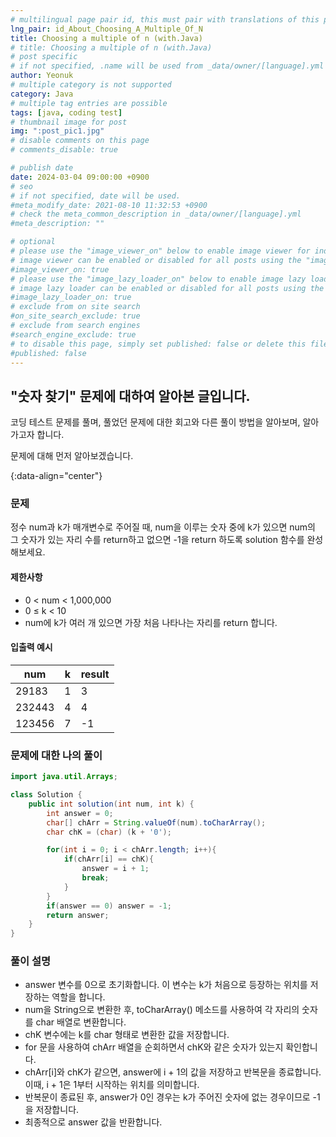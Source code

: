 ```yaml
---
# multilingual page pair id, this must pair with translations of this page. (This name must be unique)
lng_pair: id_About_Choosing_A_Multiple_Of_N
title: Choosing a multiple of n (with.Java)
# title: Choosing a multiple of n (with.Java)
# post specific
# if not specified, .name will be used from _data/owner/[language].yml
author: Yeonuk
# multiple category is not supported
category: Java
# multiple tag entries are possible
tags: [java, coding test]
# thumbnail image for post
img: ":post_pic1.jpg"
# disable comments on this page
# comments_disable: true

# publish date
date: 2024-03-04 09:00:00 +0900
# seo
# if not specified, date will be used.
#meta_modify_date: 2021-08-10 11:32:53 +0900
# check the meta_common_description in _data/owner/[language].yml
#meta_description: ""

# optional
# please use the "image_viewer_on" below to enable image viewer for individual pages or posts (_posts/ or [language]/_posts folders).
# image viewer can be enabled or disabled for all posts using the "image_viewer_posts: true" setting in _data/conf/main.yml.
#image_viewer_on: true
# please use the "image_lazy_loader_on" below to enable image lazy loader for individual pages or posts (_posts/ or [language]/_posts folders).
# image lazy loader can be enabled or disabled for all posts using the "image_lazy_loader_posts: true" setting in _data/conf/main.yml.
#image_lazy_loader_on: true
# exclude from on site search
#on_site_search_exclude: true
# exclude from search engines
#search_engine_exclude: true
# to disable this page, simply set published: false or delete this file
#published: false
---
```


<!-- outline-start -->

## "숫자 찾기" 문제에 대하여 알아본 글입니다.

코딩 테스트 문제를 풀며, 풀었던 문제에 대한 회고와 다른 풀이 방법을 알아보며, 알아가고자 합니다.

문제에 대해 먼저 알아보겠습니다.

{:data-align="center"}

<!-- outline-end -->

### 문제

정수 num과 k가 매개변수로 주어질 때, num을 이루는 숫자 중에 k가 있으면 num의 그 숫자가 있는 자리 수를 return하고 없으면 -1을 return 하도록 solution 함수를 완성해보세요.

#### 제한사항

- 0 < num < 1,000,000
- 0 ≤ k < 10
- num에 k가 여러 개 있으면 가장 처음 나타나는 자리를 return 합니다.

#### 입출력 예시

| num    | k   | result |
| ------ | --- | ------ |
| 29183  | 1   | 3      |
| 232443 | 4   | 4      |
| 123456 | 7   | -1     |

<!-- | start_num | end_num | result |
| --------- | ------- | ------ |
| 10        | 3       | 0      | -->

### 문제에 대한 나의 풀이

```java
import java.util.Arrays;

class Solution {
    public int solution(int num, int k) {
        int answer = 0;
        char[] chArr = String.valueOf(num).toCharArray();
        char chK = (char) (k + '0');

        for(int i = 0; i < chArr.length; i++){
            if(chArr[i] == chK){
                answer = i + 1;
                break;
            }
        }
        if(answer == 0) answer = -1;
        return answer;
    }
}
```

### 풀이 설명

- answer 변수를 0으로 초기화합니다. 이 변수는 k가 처음으로 등장하는 위치를 저장하는 역할을 합니다.
- num을 String으로 변환한 후, toCharArray() 메소드를 사용하여 각 자리의 숫자를 char 배열로 변환합니다.
- chK 변수에는 k를 char 형태로 변환한 값을 저장합니다.
- for 문을 사용하여 chArr 배열을 순회하면서 chK와 같은 숫자가 있는지 확인합니다.
- chArr[i]와 chK가 같으면, answer에 i + 1의 값을 저장하고 반복문을 종료합니다. 이때, i + 1은 1부터 시작하는 위치를 의미합니다.
- 반복문이 종료된 후, answer가 0인 경우는 k가 주어진 숫자에 없는 경우이므로 -1을 저장합니다.
- 최종적으로 answer 값을 반환합니다.

